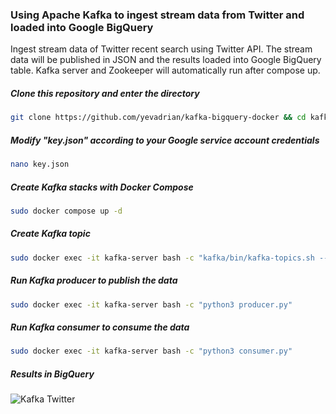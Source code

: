 ### Using Apache Kafka to ingest stream data from Twitter and loaded into Google BigQuery

Ingest stream data of Twitter recent search using Twitter API. 
The stream data will be published in JSON and the results loaded into Google BigQuery table.
Kafka server and Zookeeper will automatically run after compose up.

##### Clone this repository and enter the directory
```bash
git clone https://github.com/yevadrian/kafka-bigquery-docker && cd kafka-bigquery-docker
```

##### Modify "key.json" according to your Google service account credentials
```bash
nano key.json
```

##### Create Kafka stacks with Docker Compose
```bash
sudo docker compose up -d
```

##### Create Kafka topic
```bash
sudo docker exec -it kafka-server bash -c "kafka/bin/kafka-topics.sh --create --topic twitter --bootstrap-server localhost:9092"
```

##### Run Kafka producer to publish the data
```bash
sudo docker exec -it kafka-server bash -c "python3 producer.py"
```

##### Run Kafka consumer to consume the data
```bash
sudo docker exec -it kafka-server bash -c "python3 consumer.py"
```

##### Results in BigQuery
![Kafka Twitter](https://user-images.githubusercontent.com/110159876/207465787-800b74fe-6fd0-4397-b277-522ac84f54c2.jpg)

